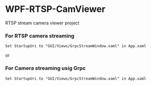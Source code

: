 # WPF-RTSP-CamViewer
RTSP stream camera viewer project

### For RTSP camera streaming
```
Set StartupUri to "GUI/Views/GrpcStreamWindow.xaml" in App.xaml
```
or

### For Camera streaming usig Grpc
```
Set StartupUri to "GUI/Views/GrpcStreamWindow.xaml" in App.xaml
```
